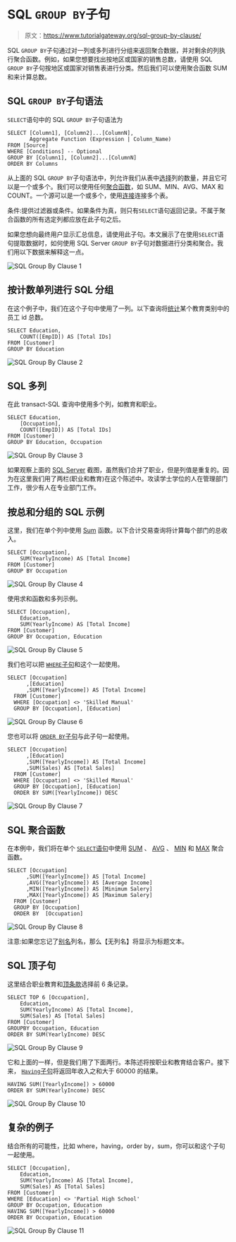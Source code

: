 # SQL `GROUP BY`子句

> 原文：<https://www.tutorialgateway.org/sql-group-by-clause/>

SQL `GROUP BY`子句通过对一列或多列进行分组来返回聚合数据，并对剩余的列执行聚合函数。例如，如果您想要找出按地区或国家的销售总数，请使用 SQL `GROUP BY`子句按地区或国家对销售表进行分类。然后我们可以使用聚合函数 SUM 和来计算总数。

## SQL `GROUP BY`子句语法

`SELECT`语句中的 SQL `GROUP BY`子句语法为

```
SELECT [Column1], [Column2]...[ColumnN],
       Aggregate Function (Expression | Column_Name) 
FROM [Source]
WHERE [Conditions] -- Optional
GROUP BY [Column1], [Column2]...[ColumnN]
ORDER BY Columns
```

从上面的 SQL `GROUP BY`子句语法中，列允许我们从表中[选择](https://www.tutorialgateway.org/sql-select-statement/)列的数量，并且它可以是一个或多个。我们可以使用任何[聚合函数](https://www.tutorialgateway.org/sql-aggregate-functions/)，如 SUM、MIN、AVG、MAX 和 COUNT。一个源可以是一个或多个，使用[连接](https://www.tutorialgateway.org/sql-inner-join/)连接多个表。

条件:提供过滤器或条件。如果条件为真，则只有`SELECT`语句返回记录。不属于聚合函数的所有选定列都应放在此子句之后。

如果您想向最终用户显示汇总信息，请使用此子句。本文展示了在使用`SELECT`语句提取数据时，如何使用 SQL Server `GROUP BY`子句对数据进行分类和聚合。我们用以下数据来解释这一点。

![SQL Group By Clause 1](img/1bd4dc01a67599c08a73056de9cae4c5.png)

## 按计数单列进行 SQL 分组

在这个例子中，我们在这个子句中使用了一列。以下查询将[统计](https://www.tutorialgateway.org/sql-count-function/)某个教育类别中的员工 id 总数。

```
SELECT Education, 
	COUNT([EmpID]) AS [Total IDs]
FROM [Customer]
GROUP BY Education
```

![SQL Group By Clause 2](img/4ea4890e6aac89840b74f32ab023543d.png)

## SQL 多列

在此 transact-SQL 查询中使用多个列，如教育和职业。

```
SELECT Education, 
	[Occupation],
	COUNT([EmpID]) AS [Total IDs]
FROM [Customer]
GROUP BY Education, Occupation
```

![SQL Group By Clause 3](img/8da5ac36322412a94f7907555690e5f3.png)

如果观察上面的 [SQL Server](https://www.tutorialgateway.org/sql/) 截图，虽然我们合并了职业，但是列值是重复的。因为在这里我们用了两栏(职业和教育)在这个陈述中。攻读学士学位的人在管理部门工作，很少有人在专业部门工作。

## 按总和分组的 SQL 示例

这里，我们在单个列中使用 [Sum](https://www.tutorialgateway.org/sql-sum-function/) 函数。以下合计交易查询将计算每个部门的总收入。

```
SELECT [Occupation],
	SUM(YearlyIncome) AS [Total Income]
FROM [Customer]
GROUP BY Occupation
```

![SQL Group By Clause 4](img/f3d53293cf080923264dacdae8bcf4ff.png)

使用求和函数和多列示例。

```
SELECT [Occupation],
	Education,
	SUM(YearlyIncome) AS [Total Income]
FROM [Customer]
GROUP BY Occupation, Education
```

![SQL Group By Clause 5](img/b81eec240f8161f6b4117e0dc29a3dd6.png)

我们也可以把 [`WHERE`子句](https://www.tutorialgateway.org/sql-where-clause/)和这个一起使用。

```
SELECT [Occupation]
      ,[Education]
      ,SUM([YearlyIncome]) AS [Total Income]
  FROM [Customer]
  WHERE [Occupation] <> 'Skilled Manual'
  GROUP BY [Occupation], [Education]
```

![SQL Group By Clause 6](img/c4cebea3b19c1c529e7398ac09adba81.png)

您也可以将 [`ORDER BY`子句](https://www.tutorialgateway.org/sql-order-by-clause/)与此子句一起使用。

```
SELECT [Occupation]
      ,[Education]
      ,SUM([YearlyIncome]) AS [Total Income]
	  ,SUM(Sales) AS [Total Sales]
  FROM [Customer]
  WHERE [Occupation] <> 'Skilled Manual'
  GROUP BY [Occupation], [Education]
  ORDER BY SUM([YearlyIncome]) DESC
```

![SQL Group By Clause 7](img/485cf8cad111ac8ea722f624b368c948.png)

## SQL 聚合函数

在本例中，我们将在单个 [`SELECT`语句](https://www.tutorialgateway.org/sql-select-statement/)中使用 [SUM](https://www.tutorialgateway.org/sql-sum-function/) 、 [AVG](https://www.tutorialgateway.org/sql-avg-function/) 、 [MIN](https://www.tutorialgateway.org/sql-min-function/) 和 [MAX](https://www.tutorialgateway.org/sql-max-function/) 聚合函数。

```
SELECT [Occupation]
      ,SUM([YearlyIncome]) AS [Total Income]
      ,AVG([YearlyIncome]) AS [Average Income]
      ,MIN([YearlyIncome]) AS [Minimum Salery]
      ,MAX([YearlyIncome]) AS [Maximum Salery]
  FROM [Customer]
  GROUP BY [Occupation]
  ORDER BY  [Occupation]
```

![SQL Group By Clause 8](img/4192e9cbb92d6d4027f36335e4b3abca.png)

注意:如果您忘记了[别名](https://www.tutorialgateway.org/sql-alias/)列名，那么【无列名】将显示为标题文本。

## SQL 顶子句

这里结合职业教育和[顶条款](https://www.tutorialgateway.org/sql-top-clause/)选择前 6 条记录。

```
SELECT TOP 6 [Occupation],
	Education,
	SUM(YearlyIncome) AS [Total Income],
	SUM(Sales) AS [Total Sales]
FROM [Customer]
GROUPBY Occupation, Education
ORDER BY SUM(YearlyIncome) DESC
```

![SQL Group By Clause 9](img/306e35b6594b2e819915c38feb639cf9.png)

它和上面的一样，但是我们用了下面两行。本陈述将按职业和教育结合客户。接下来， [`Having`子句](https://www.tutorialgateway.org/sql-having-clause/)将返回年收入之和大于 60000 的结果。

```
HAVING SUM([YearlyIncome]) > 60000
ORDER BY SUM(YearlyIncome) DESC
```

![SQL Group By Clause 10](img/33077b3090efdb8696bcdfdcec5d030c.png)

## 复杂的例子

结合所有的可能性，比如 where，having，order by，sum，你可以和这个子句一起使用。

```
SELECT [Occupation],
	Education,
	SUM(YearlyIncome) AS [Total Income],
	SUM(Sales) AS [Total Sales]
FROM [Customer]
WHERE [Education] <> 'Partial High School'
GROUP BY Occupation, Education
HAVING SUM([YearlyIncome]) > 60000
ORDER BY Occupation, Education
```

![SQL Group By Clause 11](img/bbd8e2dad58a6a83d4dba5de220ae192.png)